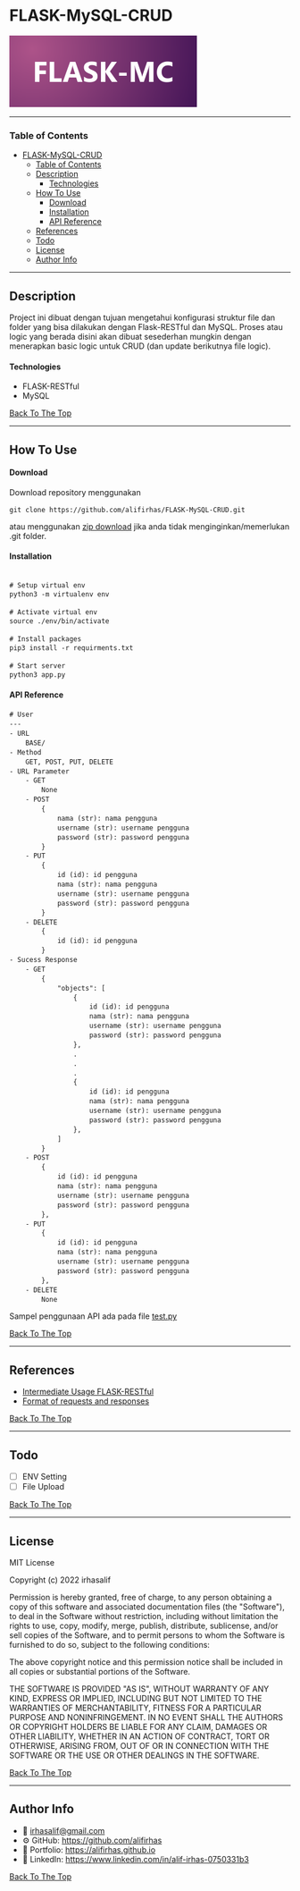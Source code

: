 # FLASK-MySQL-CRUD

![Project Image](public/images/FLASK-MC.png)


---

### Table of Contents

- [FLASK-MySQL-CRUD](#flask-mysql-crud)
    - [Table of Contents](#table-of-contents)
  - [Description](#description)
      - [Technologies](#technologies)
  - [How To Use](#how-to-use)
      - [Download](#download)
      - [Installation](#installation)
      - [API Reference](#api-reference)
  - [References](#references)
  - [Todo](#todo)
  - [License](#license)
  - [Author Info](#author-info)

---

## Description

Project ini dibuat dengan tujuan mengetahui konfigurasi struktur file dan folder yang bisa dilakukan dengan Flask-RESTful dan MySQL. Proses atau logic yang berada disini akan dibuat sesederhan mungkin dengan menerapkan basic logic untuk CRUD (dan update berikutnya file logic). 

#### Technologies

- FLASK-RESTful
- MySQL

[Back To The Top](#read-me-template)

---

## How To Use

#### Download

Download repository menggunakan 

```
git clone https://github.com/alifirhas/FLASK-MySQL-CRUD.git
```

atau menggunakan [zip download](https://github.com/alifirhas/FLASK-MySQL-CRUD/archive/refs/heads/master.zip) jika anda tidak menginginkan/memerlukan .git folder.

#### Installation

```text

# Setup virtual env
python3 -m virtualenv env

# Activate virtual env
source ./env/bin/activate

# Install packages
pip3 install -r requirments.txt

# Start server
python3 app.py

```

#### API Reference

```html
# User
---
- URL
    BASE/
- Method
    GET, POST, PUT, DELETE
- URL Parameter
    - GET
        None
    - POST
        {
            nama (str): nama pengguna
            username (str): username pengguna
            password (str): password pengguna
        }
    - PUT
        {
            id (id): id pengguna
            nama (str): nama pengguna
            username (str): username pengguna
            password (str): password pengguna
        }
    - DELETE
        {
            id (id): id pengguna
        }
- Sucess Response
    - GET
        {
            "objects": [
                {
                    id (id): id pengguna
                    nama (str): nama pengguna
                    username (str): username pengguna
                    password (str): password pengguna
                },
                .
                .
                .
                {
                    id (id): id pengguna
                    nama (str): nama pengguna
                    username (str): username pengguna
                    password (str): password pengguna
                },
            ]
        }
    - POST
        {
            id (id): id pengguna
            nama (str): nama pengguna
            username (str): username pengguna
            password (str): password pengguna
        },
    - PUT
        {
            id (id): id pengguna
            nama (str): nama pengguna
            username (str): username pengguna
            password (str): password pengguna
        },
    - DELETE
        None
```

Sampel penggunaan API ada pada file [test.py](test.py)

[Back To The Top](#read-me-template)

---

## References

- [Intermediate Usage FLASK-RESTful](https://flask-restful.readthedocs.io/en/latest/intermediate-usage.html)
- [Format of requests and responses](https://flask-restless.readthedocs.io/en/stable/requestformat.html)

[Back To The Top](#read-me-template)

---

## Todo

- [ ] ENV Setting
- [ ] File Upload

[Back To The Top](#read-me-template)

---

## License

MIT License

Copyright (c) 2022 irhasalif

Permission is hereby granted, free of charge, to any person obtaining a copy
of this software and associated documentation files (the "Software"), to deal
in the Software without restriction, including without limitation the rights
to use, copy, modify, merge, publish, distribute, sublicense, and/or sell
copies of the Software, and to permit persons to whom the Software is
furnished to do so, subject to the following conditions:

The above copyright notice and this permission notice shall be included in all
copies or substantial portions of the Software.

THE SOFTWARE IS PROVIDED "AS IS", WITHOUT WARRANTY OF ANY KIND, EXPRESS OR
IMPLIED, INCLUDING BUT NOT LIMITED TO THE WARRANTIES OF MERCHANTABILITY,
FITNESS FOR A PARTICULAR PURPOSE AND NONINFRINGEMENT. IN NO EVENT SHALL THE
AUTHORS OR COPYRIGHT HOLDERS BE LIABLE FOR ANY CLAIM, DAMAGES OR OTHER
LIABILITY, WHETHER IN AN ACTION OF CONTRACT, TORT OR OTHERWISE, ARISING FROM,
OUT OF OR IN CONNECTION WITH THE SOFTWARE OR THE USE OR OTHER DEALINGS IN THE
SOFTWARE.

[Back To The Top](#read-me-template)

---

## Author Info

- 📧 irhasalif@gmail.com
- ⚙️ GitHub: https://github.com/alifirhas
- 🎨 Portfolio: https://alifirhas.github.io
- 💼 LinkedIn: https://www.linkedin.com/in/alif-irhas-0750331b3

[Back To The Top](#read-me-template)
